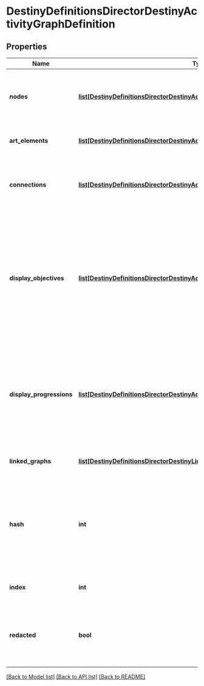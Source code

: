 # DestinyDefinitionsDirectorDestinyActivityGraphDefinition

## Properties
Name | Type | Description | Notes
------------ | ------------- | ------------- | -------------
**nodes** | [**list[DestinyDefinitionsDirectorDestinyActivityGraphNodeDefinition]**](DestinyDefinitionsDirectorDestinyActivityGraphNodeDefinition.md) | These represent the visual \&quot;nodes\&quot; on the map&#39;s view.  These are the activities youcan click on in the map. | [optional] 
**art_elements** | [**list[DestinyDefinitionsDirectorDestinyActivityGraphArtElementDefinition]**](DestinyDefinitionsDirectorDestinyActivityGraphArtElementDefinition.md) | Represents one-off/special UI elements that appear on the map. | [optional] 
**connections** | [**list[DestinyDefinitionsDirectorDestinyActivityGraphConnectionDefinition]**](DestinyDefinitionsDirectorDestinyActivityGraphConnectionDefinition.md) | Represents connections between graph nodes.  However, it lacks context that we&#39;d need to make good use of it. | [optional] 
**display_objectives** | [**list[DestinyDefinitionsDirectorDestinyActivityGraphDisplayObjectiveDefinition]**](DestinyDefinitionsDirectorDestinyActivityGraphDisplayObjectiveDefinition.md) | Objectives can display on maps, and this is supposedly metadata for that.  I have not had the time toanalyze the details of what is useful within however: we could be missing important data to make this work.Expect this property to be expanded on later if possible. | [optional] 
**display_progressions** | [**list[DestinyDefinitionsDirectorDestinyActivityGraphDisplayProgressionDefinition]**](DestinyDefinitionsDirectorDestinyActivityGraphDisplayProgressionDefinition.md) | Progressions can also display on maps, but similarly to displayObjectives we appear to lack some requiredinformation and context right now.  We will have to look into it later and add more data if possible. | [optional] 
**linked_graphs** | [**list[DestinyDefinitionsDirectorDestinyLinkedGraphDefinition]**](DestinyDefinitionsDirectorDestinyLinkedGraphDefinition.md) | Represents links between this Activity Graph and other ones. | [optional] 
**hash** | **int** | The unique identifier for this entity.  Guaranteed to be unique for the type of entity, but not globally.  When entities refer to each other in Destiny content, it is this hash that they are referring to. | [optional] 
**index** | **int** | The index of the entity as it was found in the investment tables. | [optional] 
**redacted** | **bool** | If this is true, then there is an entity with this identifier/type combination, but BNet isnot yet allowed to show it.  Sorry! | [optional] 

[[Back to Model list]](../README.md#documentation-for-models) [[Back to API list]](../README.md#documentation-for-api-endpoints) [[Back to README]](../README.md)


